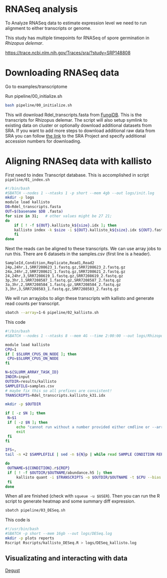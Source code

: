 # RNASeq analysis

To Analyze RNASeq data to estimate expression level we need to run
alignment to either transcripts or genome.

This study has multiple timepoints for RNASeq of spore germination in _Rhizopus delemar_.

https://trace.ncbi.nlm.nih.gov/Traces/sra/?study=SRP148808

# Downloading RNASeq data

Go to examples/transcriptome

Run pipeline/00_initialize.sh
```bash
bash pipeline/00_initialize.sh
```
This will download Rdel_transcripts.fasta from [FungiDB](https://fungidb.org/common/downloads/Current_Release/RdelemarRA99-880/fasta/data/). This is the transcripts for Rhizopus delemar. The script will also setup symlink to existing data on cluster or optionally download additional datasets from SRA. If you want to add more steps to download additional raw data from SRA you can follow [the link](https://trace.ncbi.nlm.nih.gov/Traces/sra/?study=SRP148808) to the SRA Project and specify additional accession numbers for downloading.

# Aligning RNASeq data with kallisto

First need to index Transcript database. This is accomplished in script
`pipeline/01_index.sh`

```bash
#!/bin/bash
#SBATCH --nodes 1 --ntasks 1 -p short --mem 4gb --out logs/init.log
mkdir -p logs
module load kallisto
DB=Rdel_transcripts.fasta
OUT=$(basename $DB .fasta)
for size in 31;   # other values might be 27 21;
do
    if [ ! -f ${OUT}.kallisto_k${size}.idx ]; then
	kallisto index -k $size -i ${OUT}.kallisto_k${size}.idx ${OUT}.fasta
    fi
done
```

Next the reads can be aligned to these transcripts. We can use array jobs to run this. There are 6 datasets in the samples.csv (first line is a header).

```Text
SampleId,Condition,Replicate,Read1,Read2
24p,24hr,1,SRR7208623_1.fastq.gz,SRR7208623_2.fastq.gz
24a,24hr,2,SRR7208621_1.fastq.gz,SRR7208621_2.fastq.gz
24,24hr,3,SRR7208619_1.fastq.gz,SRR7208619_2.fastq.gz
3p,3hr,1,SRR7208587_1.fastq.gz,SRR7208587_2.fastq.gz
3a,3hr,2,SRR7208584_1.fastq.gz,SRR7208584_2.fastq.gz
3,3hr,3,SRR7208583_1.fastq.gz,SRR7208583_2.fastq.gz
```

We will run arrayjobs to align these transcripts with kallisto and generate read counts per transcript.

```BASH
sbatch --array=1-6 pipeline/02_kallisto.sh
```
This code
```bash
#!/bin/bash
#SBATCH --nodes 1 --ntasks 8 --mem 4G --time 2:00:00 --out logs/Rhizopus_kallisto.%a.log -p short

module load kallisto
CPU=1
if [ $SLURM_CPUS_ON_NODE ]; then
 CPU=$SLURM_CPUS_ON_NODE
fi

N=${SLURM_ARRAY_TASK_ID}
INDIR=input
OUTDIR=results/kallisto
SAMPLEFILE=samples.csv
# maybe fix this so all prefixes are consistent!
TRANSCRIPTS=Rdel_transcripts.kallisto_k31.idx

mkdir -p $OUTDIR

if [ -z $N ]; then
 N=$1
 if [ -z $N ]; then
     echo "cannot run without a number provided either cmdline or --array in sbatch"
     exit
 fi
fi

IFS=,
tail -n +2 $SAMPLEFILE | sed -n ${N}p | while read SAMPLE CONDITION REP READ1 READ2

do
 OUTNAME=${CONDITION}.r${REP}
 if [ ! -f $OUTDIR/$OUTNAME/abundance.h5 ]; then
     kallisto quant -i $TRANSCRIPTS -o $OUTDIR/$OUTNAME -t $CPU --bias $INDIR/$READ1 $INDIR/$READ2
 fi
done
```

When all are finished (check with `squeue -u $USER`). Then you can run the R script to generate heatmap and some summary diff expression.

```BASH
sbatch pipeline/03_DESeq.sh
```
This code is
```bash
#!/usr/bin/bash
#SBATCH -p short --mem 16gb --out logs/DESeq.log
mkdir -p plots reports
Rscript Rscripts/kallisto_DESeq.R > logs/DESeq_kallisto.log
```

## Visualizating and interacting with data

[Degust](http://degust.erc.monash.edu/degust/)
